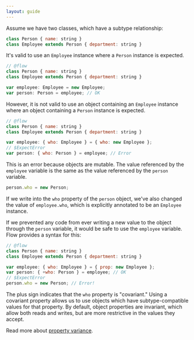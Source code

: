 ```yaml
---
layout: guide
---
```


Assume we have two classes, which have a subtype relationship:

```js
class Person { name: string }
class Employee extends Person { department: string }
```

It's valid to use an `Employee` instance where a `Person` instance is expected.

```js
// @flow
class Person { name: string }
class Employee extends Person { department: string }

var employee: Employee = new Employee;
var person: Person = employee; // OK
```

However, it is not valid to use an object containing an `Employee` instance
where an object containing a `Person` instance is expected.

```js
// @flow
class Person { name: string }
class Employee extends Person { department: string }

var employee: { who: Employee } = { who: new Employee };
// $ExpectError
var person: { who: Person } = employee; // Error
```

This is an error because objects are mutable. The value referenced by the
`employee` variable is the same as the value referenced by the `person`
variable.

```js
person.who = new Person;
```

If we write into the `who` property of the `person` object, we've also changed
the value of `employee.who`, which is explicitly annotated to be an `Employee`
instance.

If we prevented any code from ever writing a new value to the object through
the `person` variable, it would be safe to use the `employee` variable. Flow
provides a syntax for this:

```js
// @flow
class Person { name: string }
class Employee extends Person { department: string }

var employee: { who: Employee } = { prop: new Employee };
var person: { +who: Person } = employee; // OK
// $ExpectError
person.who = new Person; // Error!
```

The plus sign indicates that the `who` property is "covariant." Using a covariant
property allows us to use objects which have subtype-compatible values for that
property. By default, object properties are invariant, which allow both reads
and writes, but are more restrictive in the values they accept.

Read more about [property variance](/en/docs/lang/variance/).
